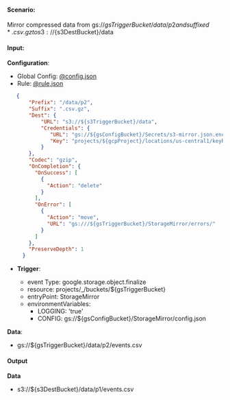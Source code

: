 #### Scenario:

Mirror compressed data from gs://${gsTriggerBucket}/data/p2 and suffixed *.csv.gz to s3://${s3DestBucket}/data

#### Input:

**Configuration**:

* Global Config: [@config,json](../../../config/gs.json)
* Rule: [@rule,json](rule.json)

```json
   {
       "Prefix": "/data/p2",
       "Suffix": ".csv.gz",
       "Dest": {
           "URL": "s3://${s3TriggerBucket}/data",
           "Credentials": {
              "URL": "gs://${gsConfigBucket}/Secrets/s3-mirror.json.enc",
              "Key": "projects/${gcpProject}/locations/us-central1/keyRings/${gsPrefix}_ring/cryptoKeys/${gsPrefix}_key"
           }
       },
       "Codec": "gzip",
       "OnCompletion": {
         "OnSuccess": [
           {
             "Action": "delete"
           }
         ],
         "OnError": [
           {
             "Action": "move",
             "URL": "gs:///${gsTriggerBucket}/StorageMirror/errors/"
           }
         ]
       },
       "PreserveDepth": 1
     }
```
* **Trigger**:

    * event Type: google.storage.object.finalize
    * resource: projects/_/buckets/${gsTriggerBucket}
    * entryPoint: StorageMirror
    * environmentVariables:
      - LOGGING: 'true'
      - CONFIG: gs://${gsConfigBucket}/StorageMirror/config.json
 


**Data**:
- gs://${gsTriggerBucket}/data/p2/events.csv


#### Output

**Data**
- s3://${s3DestBucket}/data/p1/events.csv